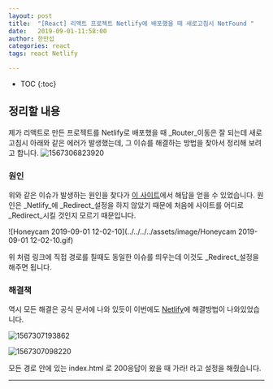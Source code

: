 ```yaml
---
layout: post
title:  "[React] 리액트 프로젝트 Netlify에 배포했을 때 새로고침시 NotFound "
date:   2019-09-01-11:58:00
author: 한만섭
categories: react
tags: react Netlify 

---
```




* TOC
{:toc}


## 정리할 내용 

제가 리액트로 만든 프로젝트를 Netlify로 배포했을 때 _Router_이동은 잘 되는데 새로고침시 아래와 같은 에러가 발생했는데, 그 이슈를 해결하는 방법을 찾아서 정리해 보려고 합니다.  ![1567306823920](../../../../assets/image/1567306823920.png)





### 원인 

위와 같은 이슈가 발생하는 원인을 찾다가 [이 사이트](https://www.slightedgecoder.com/2018/12/18/page-not-found-on-netlify-with-react-router/)에서 해답을 얻을 수 있었습니다. 원인은 _Netlify_에 _Redirect_설정을 하지 않았기 때문에 처음에 사이트를 어디로 _Redirect_시킬 것인지 모르기 때문입니다.  

![Honeycam 2019-09-01 12-02-10](../../../../assets/image/Honeycam 2019-09-01 12-02-10.gif)

위 처럼 링크에 직접 경로를 칠때도 동일한 이슈를 띄우는데 이것도 _Redirect_설정을 해주면 됩니다.  



### 해결책 

역시 모든 해결은 공식 문서에 나와 있듯이 이번에도 [Netlify](https://www.netlify.com/docs/redirects/)에 해결방법이 나와있었습니다.  

![1567307193862](../../../../assets/image/1567307193862.png)

![1567307098220](../../../../assets/image/1567307098220.png)

모든 경로 안에 있는 index.html 로 200응답이 왔을 때 가라! 라고 설정을 해줬습니다.  



***

